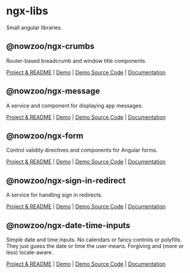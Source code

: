 # ngx-libs

Small angular libraries.

## @nowzoo/ngx-crumbs
Router-based breadcrumb and window title components.

[Project & README](https://github.com/nowzoo/ngx-libs/tree/master/projects/ngx-crumbs)
|
[Demo](https://nowzoo.github.io/ngx-libs/ngx-crumbs/)
|
[Demo Source Code](https://github.com/nowzoo/ngx-libs/tree/master/projects/ngx-crumbs-demo/src/app)
|
[Documentation](https://nowzoo.github.io/ngx-libs/ngx-crumbs/docs/)

## @nowzoo/ngx-message
A service and component for displaying app messages.

[Project & README](https://github.com/nowzoo/ngx-libs/tree/master/projects/ngx-message)
|
[Demo](https://nowzoo.github.io/ngx-libs/ngx-message/)
|
[Demo Source Code](https://github.com/nowzoo/ngx-libs/tree/master/projects/ngx-message-demo/src/app)
|
[Documentation](https://nowzoo.github.io/ngx-libs/ngx-message/docs/)

## @nowzoo/ngx-form

Control validity directives and components for Angular forms.

[Project & README](https://github.com/nowzoo/ngx-libs/tree/master/projects/ngx-form)
|
[Demo](https://nowzoo.github.io/ngx-libs/ngx-form/)
|
[Demo Source Code](https://github.com/nowzoo/ngx-libs/tree/master/projects/ngx-form-demo/src/app)
|
[Documentation](https://nowzoo.github.io/ngx-libs/ngx-form/docs/)


## @nowzoo/ngx-sign-in-redirect

A service for handling sign in redirects.

[Project & README](https://github.com/nowzoo/ngx-libs/tree/master/projects/ngx-sign-in-redirect)
|
[Demo](https://nowzoo.github.io/ngx-libs/ngx-sign-in-redirect/)
|
[Demo Source Code](https://github.com/nowzoo/ngx-libs/tree/master/projects/ngx-sign-in-redirect-demo/src/app)
|
[Documentation](https://nowzoo.github.io/ngx-libs/ngx-sign-in-redirect/docs/)

## @nowzoo/ngx-date-time-inputs

Simple date and time inputs. No calendars or fancy controls or polyfills. They just guess the date or time the user means. Forgiving and (more or less) locale-aware.

[Project & README](https://github.com/nowzoo/ngx-libs/tree/master/projects/ngx-date-time-inputs)
|
[Demo](https://nowzoo.github.io/ngx-libs/ngx-date-time-inputs/)
|
[Demo Source Code](https://github.com/nowzoo/ngx-libs/tree/master/projects/ngx-date-time-inputs-demo/src/app)
|
[Documentation](https://nowzoo.github.io/ngx-libs/ngx-date-time-inputs/docs/)
